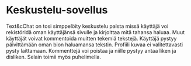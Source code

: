 # Keskustelu-sovellus

Text&cChat on tosi simppelöity keskustelu palsta missä käyttäjä voi rekistöridä oman käyttäjänsä sivulle ja kirjoittaa mitä tahansa haluaa. Muut käyttäjät voivat kommentoida muitten tekemiä tekstejä.
Käyttäjä pystyy päivittämään oman bion haluamansa tekstin. Profiili kuvaa ei valitettavasti pysty laittamaan. 
Kommenttejä voi poistaa ja niille pystyy antaa liken ja disliken.
Selain toimii myös puhelimella.
